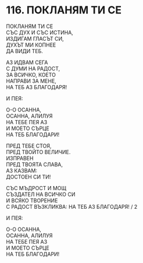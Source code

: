 # 116. ПОКЛАНЯМ ТИ СЕ  
  
ПОКЛАНЯМ ТИ СЕ  
СЪС ДУХ И СЪС ИСТИНА,  
ИЗДИГАМ ГЛАСЪТ СИ,  
ДУХЪТ МИ КОПНЕЕ  
ДА ВИДИ ТЕБ.  
  
АЗ ИДВАМ СЕГА  
С ДУМИ НА РАДОСТ,  
ЗА ВСИЧКО, КОЕТО  
НАПРАВИ ЗА МЕНЕ,  
НА ТЕБ АЗ БЛАГОДАРЯ!  

И ПЕЯ:  
  
О-О ОСАННА,  
ОСАННА, АЛИЛУЯ  
НА ТЕБЕ ПЕЯ АЗ  
И МОЕТО СЪРЦЕ  
НА ТЕБ БЛАГОДАРИ!  
  
ПРЕД ТЕБЕ СТОЯ,  
ПРЕД ТВОЙТО ВЕЛИЧИЕ.  
ИЗПРАВЕН  
ПРЕД ТВОЯТА СЛАВА,  
АЗ КАЗВАМ:  
ДОСТОЕН СИ ТИ!  
  
СЪС МЪДРОСТ И МОЩ  
СЪЗДАТЕЛ НА ВСИЧКО СИ  
И ВСЯКО ТВОРЕНИЕ  
С РАДОСТ ВЪЗКЛИКВА:
НА ТЕБ АЗ БЛАГОДАРЯ! / 2  
  
И ПЕЯ:  
  
О-О ОСАННА,  
ОСАННА, АЛИЛУЯ  
НА ТЕБЕ ПЕЯ АЗ  
И МОЕТО СЪРЦЕ  
НА ТЕБ БЛАГОДАРИ!  
